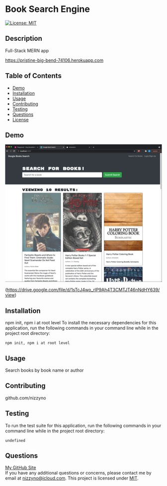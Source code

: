# Book Search Engine

[![License: MIT](https://img.shields.io/badge/License-MIT-yellow.svg)](https://opensource.org/licenses/MIT)

## Description

Full-Stack MERN app

https://pristine-big-bend-74106.herokuapp.com

## Table of Contents

- [Demo](#demo)
- [Installation](#installation)
- [Usage](#usage)
- [Contributing](#contributing)
- [Testing](#testing)
- [Questions](#questions)
- [License](#license)

## Demo

![demo screenshot](demo.png)

(https://drive.google.com/file/d/1sTcJ4wo_rlP9Ah4T3CMTJT46nNdHY639/view)

## Installation

npm init, npm i at root level
To install the necessary dependencies for this application, run the following commands in your command line while in the project root directory:

```
npm init, npm i at root level
```

## Usage

Search books by book name or author

## Contributing

github.com/nizzyno

## Testing

To run the test suite for this application, run the following commands in your command line while in the project root directory:

```
undefined
```

## Questions

[My GitHub Site](https://www.github.com/nizzyno)\
 If you have any additional questions or concerns, please contact me by email at <nizzyno@icloud.com>.
This project is licensed under [MIT](https://opensource.org/licenses/MIT).

